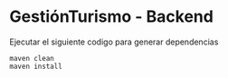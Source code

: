 # GestiónTurismo - Backend

Ejecutar el siguiente codigo para generar dependencias

```
maven clean
maven install  
